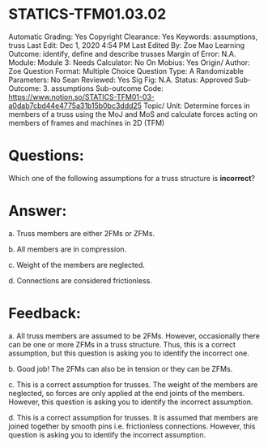 # STATICS-TFM01.03.02

Automatic Grading: Yes
Copyright Clearance: Yes
Keywords: assumptions, truss
Last Edit: Dec 1, 2020 4:54 PM
Last Edited By: Zoe Mao
Learning Outcome: identify, define and describe trusses
Margin of Error: N.A.
Module: Module 3:
Needs Calculator: No
On Mobius: Yes
Origin/ Author: Zoe
Question Format: Multiple Choice
Question Type: A
Randomizable Parameters: No
Sean Reviewed: Yes
Sig Fig: N.A.
Status: Approved
Sub-Outcome: 3. assumptions
Sub-outcome Code: https://www.notion.so/STATICS-TFM01-03-a0dab7cbd44e4775a31b15b0bc3ddd25
Topic/ Unit: Determine forces in members of a truss using the MoJ and MoS and calculate forces acting on members of frames and machines in 2D (TFM)

# Questions:

Which one of the following assumptions for a truss structure is **incorrect**?

# Answer:

a. Truss members are either 2FMs or ZFMs.

b. All members are in compression.

c. Weight of the members are neglected.

d. Connections are considered frictionless.

# Feedback:

a. All truss members are assumed to be 2FMs. However, occasionally there can be one or more ZFMs in a truss structure. Thus, this is a correct assumption, but this question is asking you to identify the incorrect one. 

b. Good job! The 2FMs can also be in tension or they can be ZFMs.

c. This is a correct assumption for trusses. The weight of the members are neglected, so forces are only applied at the end joints of the members. However, this question is asking you to identify the incorrect assumption.

d. This is a correct assumption for trusses. It is assumed that members are joined together by smooth pins i.e. frictionless connections. However, this question is asking you to identify the incorrect assumption.